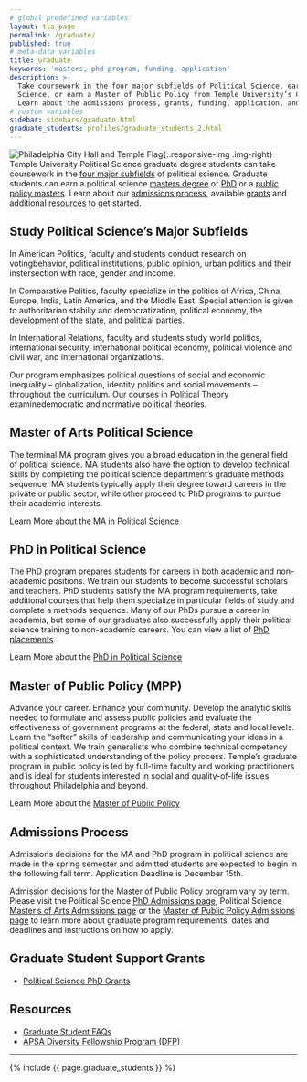 ```yaml
---
# global predefined variables
layout: tla_page
permalink: /graduate/
published: true
# meta-data variables
title: Graduate
keywords: 'masters, phd program, funding, application'
description: >-
  Take coursework in the four major subfields of Political Science, earn your MA or PhD in Political
  Science, or earn a Master of Public Policy from Temple University’s College of Liberal Arts.
  Learn about the admissions process, grants, funding, application, and our resources.
# custom variables
sidebar: sidebars/graduate.html
graduate_students: profiles/graduate_students_2.html
---
```

![Philadelphia City Hall and Temple Flag]({{site.baseurl}}/media/Temple-Flag-and-City-Hall.jpg){:.responsive-img .img-right}
Temple University Political Science graduate degree students can take coursework in the [four major subfields](#study-political-sciences-four-major-subfields) of political science. Graduate students can earn a political science [masters degree](#master-of-arts-in-political-science) or [PhD](#phd-in-political-science) or a [public policy masters](#master-of-public-policy-mpp). Learn about our [admissions process](#admissions-process), available [grants](#graduate-student-support-grants) and additional [resources](#resources) to get started.

## Study Political Science’s Major Subfields
In American Politics, faculty and students conduct research on votingbehavior, political institutions, public opinion, urban politics and their instersection with race, gender and income.

In Comparative Politics, faculty specialize in the politics of Africa, China, Europe, India, Latin America, and the Middle East. Special attention is given to authoritarian stabiliy and democratization, political economy, the development of the state, and political parties. 

In International Relations, faculty and students study world politics, international security, international political economy, political violence and civil war, and international organizations.

Our program emphasizes political questions of social and economic inequality – globalization, identity politics and social movements – throughout the curriculum. Our courses in Political Theory examinedemocratic and normative political theories. 

## Master of Arts Political Science
The terminal MA program gives you a broad education in the general field of political science. MA students also have the option to develop technical skills by completing the political science department’s graduate methods sequence. MA students typically apply their degree toward careers in the private or public sector, while other proceed to PhD programs to pursue their academic interests.

Learn More about the [MA in Political Science](https://www.temple.edu/academics/degree-programs/political-science-ma-la-pols-ma/)

## PhD in Political Science
The PhD program prepares students for careers in both academic and non-academic positions. We train our students to become successful scholars and teachers. PhD students satisfy the MA program requirements, take additional courses that help them specialize in particular fields of study and complete a methods sequence. Many of our PhDs pursue a career in academia, but some of our graduates also successfully apply their political science training to non-academic careers. You can view a list of [PhD placements](https://drive.google.com/file/d/1HoyBwbDqhFo24YUwWm9dVPuV0s6oMdgK/view?usp=sharing).

Learn More about the [PhD in Political Science](https://www.temple.edu/academics/degree-programs/political-science-phd-la-pols-phd)

## Master of Public Policy (MPP)
Advance your career. Enhance your community. Develop the analytic skills needed to formulate and assess public policies and evaluate the effectiveness of government programs at the federal, state and local levels. Learn the “softer” skills of leadership and communicating your ideas in a political context. We train generalists who combine technical competency with a sophisticated understanding of the policy process. Temple’s graduate program in public policy is led by full-time faculty and working practitioners and is ideal for students interested in social and quality-of-life issues throughout Philadelphia and beyond.

Learn More about the [Master of Public Policy](https://www.cla.temple.edu/public-policy/graduate/)

## Admissions Process
Admissions decisions for the MA and PhD program in political science are made in the spring semester and admitted students are expected to begin in the following fall term. Application Deadline is December 15th. 

Admission decisions for the Master of Public Policy program vary by term. Please visit the Political Science [PhD Admissions page](https://www.temple.edu/academics/degree-programs/political-science-phd-la-pols-phd), Political Science [Master’s of Arts Admissions page](https://www.temple.edu/academics/degree-programs/political-science-ma-la-pols-ma/) or the [Master of Public Policy Admissions page](https://www.temple.edu/academics/degree-programs/public-policy-mpp-la-ppol-mpp/cla-public-policy-mpp-admissions) to learn more about graduate program requirements, dates and deadlines and instructions on how to apply.

## Graduate Student Support Grants
- [Political Science PhD Grants](https://www.temple.edu/academics/degree-programs/political-science-phd-la-pols-phd/cla-political-science-phd-scholarships-financial-aid)

## Resources
- [Graduate Student FAQs](https://liberalarts.temple.edu/sites/liberalarts/files/PolySci%20Graduate%20Frequently%20Asked%20Questions.pdf)
- [APSA Diversity Fellowship Program (DFP)](https://www.apsanet.org/mfp)

___

{% include {{ page.graduate_students }} %}
